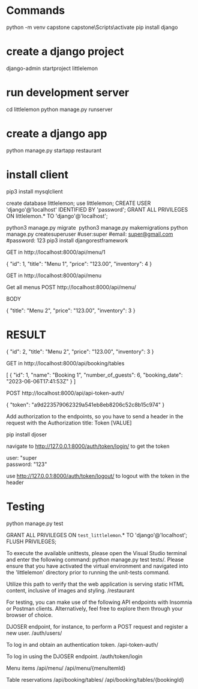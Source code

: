 # Commands

python -m venv capstone
capstone\Scripts\activate
pip install django
# create a django project
django-admin startproject littlelemon
# run development server
cd littlelemon
python manage.py runserver
# create a django app 
python manage.py startapp restaurant
# install client
pip3 install mysqlclient

create database littlelemon;
use littlelemon;
CREATE USER 'django'@'localhost' IDENTIFIED BY 'password';
GRANT ALL PRIVILEGES ON littlelemon.* TO 'django'@'localhost';

python3 manage.py migrate 
python3 manage.py makemigrations
python manage.py createsuperuser
#user:super
#email: super@gmail.com
#password: 123
pip3 install djangorestframework

GET in http://localhost:8000/api/menu/1


{
    "id": 1,
    "title": "Menu 1",
    "price": "123.00",
    "inventory": 4
}

GET in http://localhost:8000/api/menu

Get all menus
POST http://localhost:8000/api/menu/

BODY


{
    "title": "Menu 2",
    "price": "123.00",
    "inventory": 3
}

# RESULT

{
    "id": 2,
    "title": "Menu 2",
    "price": "123.00",
    "inventory": 3
}

GET in http://localhost:8000/api/booking/tables

[
    {
        "id": 1,
        "name": "Booking 1",
        "number_of_guests": 6,
        "booking_date": "2023-06-06T17:41:53Z"
    }
]

POST http://localhost:8000/api/api-token-auth/

{
    "token": "a9d223579062329a541eb8eb8206c52c8b15c974"
}


Add authorization to the endpoints, so you have to send a header in the request with the Authorization title: Token [VALUE]

pip install djoser

navigate to http://127.0.0.1:8000/auth/token/login/ to get the token

user: "super  
password: "123"

use http://127.0.0.1:8000/auth/token/logout/ to logout with the token in the header

# Testing

python manage.py test

GRANT ALL PRIVILEGES ON `test_littlelemon`.* TO 'django'@'localhost';
FLUSH PRIVILEGES;



To execute the available unittests, please open the Visual Studio terminal and enter the following command: python manage.py test tests/. Please ensure that you have activated the virtual environment and navigated into the 'littlelemon' directory prior to running the unit-tests command.

Utilize this path to verify that the web application is serving static HTML content, inclusive of images and styling. /restaurant

For testing, you can make use of the following API endpoints with Insomnia or Postman clients. Alternatively, feel free to explore them through your browser of choice.

DJOSER endpoint, for instance, to perform a POST request and register a new user. /auth/users/

To log in and obtain an authentication token. /api-token-auth/

To log in using the DJOSER endpoint. /auth/token/login

Menu items /api/menu/ /api/menu/{menuItemId}

Table reservations /api/booking/tables/ /api/booking/tables/{bookingId}

